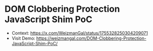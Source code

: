 # DOM Clobbering Protection JavaScript Shim PoC

* Context: https://x.com/WeizmanGal/status/1755328250304209071
* Visit Demo: https://weizmangal.com/DOM-Clobbering-Protection-JavaScript-Shim-PoC/
